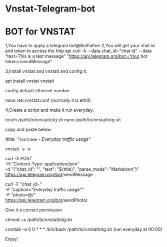 # Vnstat-Telegram-bot
BOT for VNSTAT
==============================================

1,You have to apply a telegram bot@BotFather
2,You will get your chat id and token to access the http api
curl -k --data chat_id="chat id" --data "text=This is a test message" "https://api.telegram.org/bot:<Your bot token>/sendMessage"

3,install vnstat and vnstati and config it.

apt install vnstat vnstati

config default ethernet number

nano /etc/vnstat.conf (normally it is eth0)

4,Create a script and make it run everyday.

touch /path/to/vnstattotg.sh
nano /path/to/vnstattotg.sh

copy and paste below:


(title="*`hostname` - Everyday traffic usage*"

vnstati -s -o <path to today.png>

curl -X POST \
    -H "Content-Type: application/json" \
    -d "{\"chat_id\": \"<Your chat id>\", \"text\": \"${title}\", \"parse_mode\": \"Markdown\"}" \
    https://api.telegram.org/bot<Your bot token>/sendMessage

curl -F "chat_id=<Your chat id>" \
    -F "caption=\"Everyday traffic usage\"" \
    -F "photo=@/<path to today.png>" \
    https://api.telegram.org/bot<Your bot token>/sendPhoto)

Give it a correct permission

chmod +x /path/to/vnstattotg.sh

crontab -e
0 0 * * * /bin/bash /path/to/vnstattotg.sh (run everyday at 00:00)

Enjoy!

